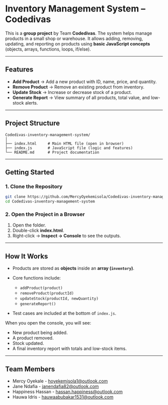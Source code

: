 # Inventory Management System – Codedivas

This is a **group project** by Team **Codedivas**.
The system helps manage products in a small shop or warehouse. It allows adding, removing, updating, and reporting on products using **basic JavaScript concepts** (objects, arrays, functions, loops, if/else).

---

## Features

* **Add Product** → Add a new product with ID, name, price, and quantity.
* **Remove Product** → Remove an existing product from inventory.
* **Update Stock** → Increase or decrease stock of a product.
* **Generate Report** → View summary of all products, total value, and low-stock alerts.

---

## Project Structure

```
Codedivas-inventory-management-system/
│
├── index.html     # Main HTML file (open in browser)
├── index.js       # JavaScript file (logic and features)
└── README.md      # Project documentation
```

---

## Getting Started

### 1. Clone the Repository

```bash
git clone https://github.com/MercyOyekemisola/Codedivas-inventory-management-system.git
cd Codedivas-inventory-management-system
```

### 2. Open the Project in a Browser

1. Open the folder.
2. Double-click **index.html**.
3. Right-click → **Inspect → Console** to see the outputs.

---

## How It Works

* Products are stored as **objects** inside an **array (`inventory`)**.
* Core functions include:

  * `addProduct(product)`
  * `removeProduct(productId)`
  * `updateStock(productId, newQuantity)`
  * `generateReport()`
* Test cases are included at the bottom of `index.js`.

When you open the console, you will see:

* New product being added.
* A product removed.
* Stock updated.
* A final inventory report with totals and low-stock items.

---

## Team Members

* Mercy Oyekale - [hoyekemisola1@outlook.com](mailto:hoyekemisola1@outlook.com)
* Jane Ndafia - [janendafia82@outlook.com](mailto:janendafia82@outlook.com)
* Happiness Hassan - [hassan.happiness@outlook.com](mailto:hassan.happiness@outlook.com)
* Hauwa Idris - [hauwaabubakar1531@outlook.com](mailto:hauwaabubakar1531@outlook.com) 
